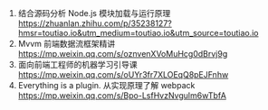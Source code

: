 1. 结合源码分析 Node.js 模块加载与运行原理 https://zhuanlan.zhihu.com/p/35238127?hmsr=toutiao.io&utm_medium=toutiao.io&utm_source=toutiao.io
2. Mvvm 前端数据流框架精讲 https://mp.weixin.qq.com/s/oznvenXVoMuHcg0dBrvj9g
3. 面向前端工程师的机器学习引导课 https://mp.weixin.qq.com/s/oUYr3fr7XLOEqQ8pEJFnhw
4. Everything is a plugin. 从实现原理了解 webpack https://mp.weixin.qq.com/s/Bpo-LsfHvzNvgulm6wTbfA